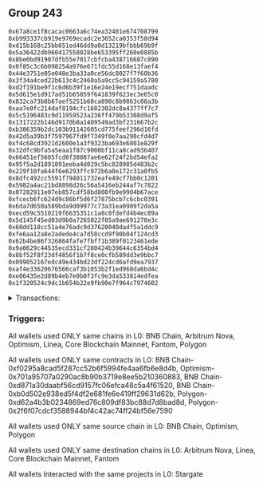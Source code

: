 ## Group 243

```0x4cefc0d35be2e570b2fbcca5ec98820c902494ae
0x67a8ce1f8cacac0663a6c74ea32401e674708799
0xb993337cb919e9769ecadc2e3652ca0353f58d94
0xd15b168c25bb651ed46dd9a0d13219bfbbb69b9f
0x5a36422db960417558028be653395ff260e0885b
0x8be0bd91907dfb55e7017cbfcba438716687c890
0x0f85c3c6b098254a976e671fdc55d168e13faef4
0x44e3751e05e048e3ba33a0ce56dc8027f7f60b36
0x3f34a4ced22b613c4c2460a5a9cc5c94159a5780
0xd2f191be9f1c6d6b39f1e16e24e19ecf751daadc
0x5d615e1d917ad51b65859f641839f623ec3e65c0
0x832ca73b8b67aef5251b60ca890c8b9863c08a3b
0xaa7e0fc214daf8194cfc1682302dc8a4377ff7c7
0x5c5196483c9d11959523a236ff479b53308d9af5
0x1317222b146d9170b8a1409549ad3bf231667b2c
0xb386359b2dc103b91142605cd775feef296d16fd
0x42d5a39b3f7597967fd9f7349f0e7aa290cfd4d7
0xf4c68cd3921d2600e1a3f9323ba693e6801e829f
0x32dfc9bfa5a5eaa1f87c9000bf11ca8cad936407
0x66451ef5605fcd8f38087ae6e62f24f2bd54efa2
0x95f5a2d1891891eeba4d029c5bc828985d483b2c
0x229f10fa644f6e6293ffc972b6a0e172c31a0fb5
0x8dfc492cc5591f794011732eafe49cf7bb0c1201
0x5982a4ac21bd8898d26c56a5416eb244af7c7822
0x07282911e07eb857cdf58bd808fb9e9904b67ace
0xfcecb6fc624d9c86bf5d6f27875bcb7c6cbc0391
0x6da7d650a589bda9d09977c73a31ea0909f2da5a
0xecd59c5510219f6635351c1a8c0fdefd4b4ec89a
0x5d145f45ed03d9b0a7265022f05a9ae691278e3c
0x60dd118cc51a4e76adc9d37620040dadf5a1ddc9
0xfe6aa12a8e2adede4ca7d58ccd9f90b04f124cd3
0x62b4be86f326864fafe7fbff1b389f0123461ede
0x9a0629c44535ecd331cf280424b39644c6354bd4
0x8bf52f8f23df4856f1b7f8ce0cfb589dd3e9bbc7
0x099052167edc49e434bd23df224cd6afd9ea7937
0xaf4e33620676566caf3b1053b2f1ed968da6bd4c
0xe06435e2d89b4eb7e0b0f3fc9e3da533814edfea
0x1f320524c9dc1b654b22e9fb90e7f964c7974602
```
<details>
<summary>Transactions:</summary>

Hashes: 

Wallet: 0x4cefc0d35be2e570b2fbcca5ec98820c902494ae

       Hash: 0x2960a09deb328868c92bc0748d1869b9b385a5c0559583e60b4d6d15a64d309c
         - source chain: BNB Chain
         - destination chain: Arbitrum Nova
         - contract: 0xf0295a8cad5f287cc52b6f5994fe4aa6fb6e8d4b
       Hash: 0xb6be9874982cb84c7cd004970893970d0c9744dd89fb3c55098b823b45185e29
         - source chain: Optimism
         - destination chain: Linea
         - project: Stargate
         - contract: 0x701a95707a0290ac8b90b3719e8ee5b210360883
         - value USD: 2.730113258
       Hash: 0xfa9c0c77dee4463a326b2f4a496d14648bed04c57e8d8367a85f50e79cfe6042
         - source chain: BNB Chain
         - destination chain: Core Blockchain Mainnet
         - contract: 0xd871a30daabf56cd9157fc06efca48c5a4f61520
       Hash: 0x811a048632ded79349cfe68bc988486795e7f119665d126b6be755dcb5cca84f
         - source chain: BNB Chain
         - destination chain: Fantom
         - project: Stargate
         - contract: 0xb0d502e938ed5f4df2e681fe6e419ff29631d62b
       Hash: 0x7bf3aede9653813027b20fc2d941a974c0b15aab35550e5e94409169f7f7745b
         - source chain: Polygon
         - destination chain: Core Blockchain Mainnet
         - contract: 0xd62a4b3b0234869ed76c809df83bc88d7d8bad8d
       Hash: 0x3bfe5936df2e2606e12b85b17ce392e3a12a8c1fb972478a7cf2b147eb803b8d
         - source chain: Polygon
         - destination chain: Fantom
         - project: Stargate
         - contract: 0x2f6f07cdcf3588944bf4c42ac74ff24bf56e7590
       Hash: 0x92c686fc9b82d88fa562d17ab10a8008d34941dfd99eb2c1d5a4a963bc0bc934
         - source chain: BNB Chain
         - destination chain: Linea
         - project: Stargate
         - contract: 0xb0d502e938ed5f4df2e681fe6e419ff29631d62b
Wallet: 0x67a8ce1f8cacac0663a6c74ea32401e674708799

       Hash:0x1c3849b4b5500ab440d0253900540a8a3bb643fc468bba6b15b574bc2e7db82a
         - source chain: BNB Chain
         - destination chain: Arbitrum Nova
         - contract: 0xf0295a8cad5f287cc52b6f5994fe4aa6fb6e8d4b
       Hash:0xc4916c8f4a66deb858dde928b721b25f245af38579f1c9089aa28555c5acae20
         - source chain: Optimism
         - destination chain: Linea
         - project: Stargate
         - contract: 0x701a95707a0290ac8b90b3719e8ee5b210360883
         - value USD: 2.728484312
       Hash:0x66f9326b327abeba13835c6b28f8457444bbc8f821983cc5cd854569c858d9f4
         - source chain: BNB Chain
         - destination chain: Core Blockchain Mainnet
         - contract: 0xd871a30daabf56cd9157fc06efca48c5a4f61520
       Hash:0xa02e5430950f462e54265603317c902bb92fc548f4076222525b463ef67c0781
         - source chain: BNB Chain
         - destination chain: Fantom
         - project: Stargate
         - contract: 0xb0d502e938ed5f4df2e681fe6e419ff29631d62b
       Hash:0x9e05d47d4d75d326badd0af1d7aa9d664c0e2a384799c3c81c6e29c73e80eeaf
         - source chain: Polygon
         - destination chain: Core Blockchain Mainnet
         - contract: 0xd62a4b3b0234869ed76c809df83bc88d7d8bad8d
       Hash:0x0094157e9c05c4a4fde00e17617822e0f69b64a9bfd461bc3ea6b5af9b6c7530
         - source chain: Polygon
         - destination chain: Fantom
         - project: Stargate
         - contract: 0x2f6f07cdcf3588944bf4c42ac74ff24bf56e7590
       Hash:0xfcd70f2790d8253d9239178b7ae060c8ca773018b59ace210a05e2a9065caa26
         - source chain: BNB Chain
         - destination chain: Linea
         - project: Stargate
         - contract: 0xb0d502e938ed5f4df2e681fe6e419ff29631d62b
Wallet: 0xb993337cb919e9769ecadc2e3652ca0353f58d94

       Hash:0x7bb80b31673c1cb98fcf01ce7a36f035589b4ad1df5cde16c5005dcb63f7bae1
         - source chain: BNB Chain
         - destination chain: Arbitrum Nova
         - contract: 0xf0295a8cad5f287cc52b6f5994fe4aa6fb6e8d4b
       Hash:0x911990859c82f5f283a01bc0a45279a0869ba1d50ba42a2575d50197c6342df5
         - source chain: Optimism
         - destination chain: Linea
         - project: Stargate
         - contract: 0x701a95707a0290ac8b90b3719e8ee5b210360883
         - value USD: 2.713823799
       Hash:0x8f62a3f934334dfbeb76fb7675add1057b1c091ef8f9a95830c892101ed5b164
         - source chain: BNB Chain
         - destination chain: Core Blockchain Mainnet
         - contract: 0xd871a30daabf56cd9157fc06efca48c5a4f61520
       Hash:0x1f10462de410423c4278520d03fdf68cff79846697f7b3d80c085191b3615704
         - source chain: BNB Chain
         - destination chain: Fantom
         - project: Stargate
         - contract: 0xb0d502e938ed5f4df2e681fe6e419ff29631d62b
       Hash:0x584f778e343f9836378aaff3dfe031dab2b80c6fb6355acf050a68d335472e46
         - source chain: Polygon
         - destination chain: Core Blockchain Mainnet
         - contract: 0xd62a4b3b0234869ed76c809df83bc88d7d8bad8d
       Hash:0xb53d7f9c11e87f7012c251134fa61263b91e36307823c712b96a56abdce45903
         - source chain: Polygon
         - destination chain: Fantom
         - project: Stargate
         - contract: 0x2f6f07cdcf3588944bf4c42ac74ff24bf56e7590
       Hash:0xc0671aec0a94f4abf347081976b837661b626dd82477bedd28a2f43f42a080b5
         - source chain: BNB Chain
         - destination chain: Linea
         - project: Stargate
         - contract: 0xb0d502e938ed5f4df2e681fe6e419ff29631d62b
Wallet: 0xd15b168c25bb651ed46dd9a0d13219bfbbb69b9f

       Hash:0xc001d0d40903390b5181a3f025c3ac9645885fb217597918a6358c83b07b69d6
         - source chain: BNB Chain
         - destination chain: Arbitrum Nova
         - contract: 0xf0295a8cad5f287cc52b6f5994fe4aa6fb6e8d4b
       Hash:0x44aa74fc69c3be96920f10c95c2af269bf089128278dea6871183fc5a2db94e9
         - source chain: Optimism
         - destination chain: Linea
         - project: Stargate
         - contract: 0x701a95707a0290ac8b90b3719e8ee5b210360883
         - value USD: 2.74477377
       Hash:0xbe7b6719020c14ee6dd652664c1eba41408cb653b8eb1844ee4e1b6b5a9d67c6
         - source chain: BNB Chain
         - destination chain: Core Blockchain Mainnet
         - contract: 0xd871a30daabf56cd9157fc06efca48c5a4f61520
       Hash:0xd71d268c4c6cf195e4ec6964f0ed17b05ffc633732a60bc01fdfe967f57c6876
         - source chain: BNB Chain
         - destination chain: Fantom
         - project: Stargate
         - contract: 0xb0d502e938ed5f4df2e681fe6e419ff29631d62b
       Hash:0xc891a06f481374b8c3a0aa91f068b3988e11feba449cd49386e2b9ab77309b95
         - source chain: Polygon
         - destination chain: Core Blockchain Mainnet
         - contract: 0xd62a4b3b0234869ed76c809df83bc88d7d8bad8d
       Hash:0xcb235551fa197f1f29c5720901bea604d1ad69749fb5e5e5f7f690e53c7a35f3
         - source chain: Polygon
         - destination chain: Fantom
         - project: Stargate
         - contract: 0x2f6f07cdcf3588944bf4c42ac74ff24bf56e7590
       Hash:0x342c63219a1c906219ea956dab4d6d914699752498ba9328ebf5a3b8da554e25
         - source chain: BNB Chain
         - destination chain: Linea
         - project: Stargate
         - contract: 0xb0d502e938ed5f4df2e681fe6e419ff29631d62b
Wallet: 0x5a36422db960417558028be653395ff260e0885b

       Hash:0x9bbc76a2b4104e3fcc799ad8099fc7e3f0362e89088200012d79117f5ba1dc85
         - source chain: BNB Chain
         - destination chain: Arbitrum Nova
         - contract: 0xf0295a8cad5f287cc52b6f5994fe4aa6fb6e8d4b
       Hash:0x26d652a1aa0c92e4a465f4762ffd2bddecb74055b9f83fdd0e36df53b66929d8
         - source chain: Optimism
         - destination chain: Linea
         - project: Stargate
         - contract: 0x701a95707a0290ac8b90b3719e8ee5b210360883
         - value USD: 2.738257987
       Hash:0x0e5b0f69c158ef9b433568589f7669f4b9b8fdb2e86f063a21438ef0887bc1c7
         - source chain: BNB Chain
         - destination chain: Core Blockchain Mainnet
         - contract: 0xd871a30daabf56cd9157fc06efca48c5a4f61520
       Hash:0x6952d056628424d212501bf6aa945ef13501f95dcf936bc0e766841de8b12f9b
         - source chain: BNB Chain
         - destination chain: Fantom
         - project: Stargate
         - contract: 0xb0d502e938ed5f4df2e681fe6e419ff29631d62b
       Hash:0xf6af07c98319e1531ad6619146d38f06ca943be0217cb393adec9d6cc61ffcb1
         - source chain: Polygon
         - destination chain: Core Blockchain Mainnet
         - contract: 0xd62a4b3b0234869ed76c809df83bc88d7d8bad8d
       Hash:0x39f84117d4058c3fcbb49516997742419d8fedbf7da4ff977a436d1db7c04e3f
         - source chain: Polygon
         - destination chain: Fantom
         - project: Stargate
         - contract: 0x2f6f07cdcf3588944bf4c42ac74ff24bf56e7590
       Hash:0x80a370b1c9ef976dbbc5639a589215119afd8d22125f4fe982938150402ebcbd
         - source chain: BNB Chain
         - destination chain: Linea
         - project: Stargate
         - contract: 0xb0d502e938ed5f4df2e681fe6e419ff29631d62b
Wallet: 0x8be0bd91907dfb55e7017cbfcba438716687c890

       Hash:0xbb1c27335f1ba4272592c5a59ce40097925c4b24c3770d126c9ebf976b2a3f01
         - source chain: BNB Chain
         - destination chain: Arbitrum Nova
         - contract: 0xf0295a8cad5f287cc52b6f5994fe4aa6fb6e8d4b
       Hash:0xd56c1c8ed7110b6bb6e41716361710d5c5c201f06a047adbfbc29db77f4786cd
         - source chain: Optimism
         - destination chain: Linea
         - project: Stargate
         - contract: 0x701a95707a0290ac8b90b3719e8ee5b210360883
         - value USD: 2.674729099
       Hash:0x2015a784acdae7ae4249b664262f30b6758418b27af99181a2583643fbba2f8e
         - source chain: BNB Chain
         - destination chain: Core Blockchain Mainnet
         - contract: 0xd871a30daabf56cd9157fc06efca48c5a4f61520
       Hash:0x77e741e55a6e2b6870e8d5f2c844e7e7c2a9b975652c1ce1a53c7d557ee34639
         - source chain: BNB Chain
         - destination chain: Fantom
         - project: Stargate
         - contract: 0xb0d502e938ed5f4df2e681fe6e419ff29631d62b
       Hash:0x74b1d3f4f2836292cfb8ba98e1c6dc6f5139c2cd66a743e610eb7534d2f4883b
         - source chain: Polygon
         - destination chain: Core Blockchain Mainnet
         - contract: 0xd62a4b3b0234869ed76c809df83bc88d7d8bad8d
       Hash:0xb24b12e50b11a46f6fa4fd679766e3c6ac1e7560e11b3a2e685efd20b6f3f389
         - source chain: Polygon
         - destination chain: Fantom
         - project: Stargate
         - contract: 0x2f6f07cdcf3588944bf4c42ac74ff24bf56e7590
       Hash:0xf1fcb205620a2525c5dfd752f47f717d72b1edafc9034731937e84f09cebc9c8
         - source chain: BNB Chain
         - destination chain: Linea
         - project: Stargate
         - contract: 0xb0d502e938ed5f4df2e681fe6e419ff29631d62b
Wallet: 0x0f85c3c6b098254a976e671fdc55d168e13faef4

       Hash:0x9cc46dc7ebc7c054ffc6d6b4b5703e72717a2723fd105872dd493ca59e4822bf
         - source chain: BNB Chain
         - destination chain: Arbitrum Nova
         - contract: 0xf0295a8cad5f287cc52b6f5994fe4aa6fb6e8d4b
       Hash:0x0357546f05f9d6612563e1e8e8da503711788398e2cdd4279058b174daf59ff6
         - source chain: Optimism
         - destination chain: Linea
         - project: Stargate
         - contract: 0x701a95707a0290ac8b90b3719e8ee5b210360883
         - value USD: 2.655181748
       Hash:0x44f660d0c91946706717235f72905e490ca709b10de7bb8a3ab35cff2662b33e
         - source chain: BNB Chain
         - destination chain: Core Blockchain Mainnet
         - contract: 0xd871a30daabf56cd9157fc06efca48c5a4f61520
       Hash:0x3869538ec25fc24900c74d5a80995cca6601edffe31e1f4c41f4205467c8426a
         - source chain: BNB Chain
         - destination chain: Fantom
         - project: Stargate
         - contract: 0xb0d502e938ed5f4df2e681fe6e419ff29631d62b
       Hash:0x8c74b65e2a226c988abbefa8c9a582eafdfcd53754de14d92d3982be75a65b97
         - source chain: Polygon
         - destination chain: Core Blockchain Mainnet
         - contract: 0xd62a4b3b0234869ed76c809df83bc88d7d8bad8d
       Hash:0xc40dfc7b7d9ddd8654ae4d806c798691028b65f573fecfde585dc2ce9d853e66
         - source chain: Polygon
         - destination chain: Fantom
         - project: Stargate
         - contract: 0x2f6f07cdcf3588944bf4c42ac74ff24bf56e7590
       Hash:0x8c5de63cd9527d9cad725bf2635ffb1187bbdb25e1de95f0fb67ade1b7962243
         - source chain: BNB Chain
         - destination chain: Linea
         - project: Stargate
         - contract: 0xb0d502e938ed5f4df2e681fe6e419ff29631d62b
Wallet: 0x44e3751e05e048e3ba33a0ce56dc8027f7f60b36

       Hash:0xf66ab3c592acb3223a85ac53ea6f5e46c1268f31c0f293918ed9640cdfe6dd89
         - source chain: BNB Chain
         - destination chain: Arbitrum Nova
         - contract: 0xf0295a8cad5f287cc52b6f5994fe4aa6fb6e8d4b
       Hash:0x04e2104f1978b3827089e8b559657282296cc71fd61239ea270494a7e6e98430
         - source chain: Optimism
         - destination chain: Linea
         - project: Stargate
         - contract: 0x701a95707a0290ac8b90b3719e8ee5b210360883
         - value USD: 2.713823799
       Hash:0x114c78d16eb6367e6597e5d376fb933f167f8d23e4103a5660ff3fc06181c180
         - source chain: BNB Chain
         - destination chain: Core Blockchain Mainnet
         - contract: 0xd871a30daabf56cd9157fc06efca48c5a4f61520
       Hash:0xd433ecdc94f8728253bce0266bb54c940b24821b38f05ab194aad3c4dd229123
         - source chain: BNB Chain
         - destination chain: Fantom
         - project: Stargate
         - contract: 0xb0d502e938ed5f4df2e681fe6e419ff29631d62b
       Hash:0xed5aadda9d755897f4cf5becc54ec1480454c46fcf3d9045fa41cdf71378b488
         - source chain: Polygon
         - destination chain: Core Blockchain Mainnet
         - contract: 0xd62a4b3b0234869ed76c809df83bc88d7d8bad8d
       Hash:0xbc3ecf68f8ab927cb155701a1c5f1ec57b6f62d22928f849fb738940f59f51d0
         - source chain: Polygon
         - destination chain: Fantom
         - project: Stargate
         - contract: 0x2f6f07cdcf3588944bf4c42ac74ff24bf56e7590
       Hash:0x2d7e88c7993cd523fdd6eda5375d2b6ca1b21ff573b52ffb47bf6688ea4b0560
         - source chain: BNB Chain
         - destination chain: Linea
         - project: Stargate
         - contract: 0xb0d502e938ed5f4df2e681fe6e419ff29631d62b
Wallet: 0x3f34a4ced22b613c4c2460a5a9cc5c94159a5780

       Hash:0x793ac400f27463805add4dc30c2e8dc4d960c373f4213aad082776ba0147bad8
         - source chain: BNB Chain
         - destination chain: Arbitrum Nova
         - contract: 0xf0295a8cad5f287cc52b6f5994fe4aa6fb6e8d4b
       Hash:0x404a0e83e9d93a951442c70d68f5fd00f692c8b3388fff1a4cb89f235156d7a1
         - source chain: Optimism
         - destination chain: Linea
         - project: Stargate
         - contract: 0x701a95707a0290ac8b90b3719e8ee5b210360883
         - value USD: 2.715452745
       Hash:0x8be41dab8d6266730ad5a8eadcefa8c284000b4e40d1e34d56a52190cdb4e464
         - source chain: BNB Chain
         - destination chain: Core Blockchain Mainnet
         - contract: 0xd871a30daabf56cd9157fc06efca48c5a4f61520
       Hash:0x160297959ba8b115b93fb84d68f5dfedaebf5a3f4d26318c6cb075551041fb99
         - source chain: BNB Chain
         - destination chain: Fantom
         - project: Stargate
         - contract: 0xb0d502e938ed5f4df2e681fe6e419ff29631d62b
       Hash:0xf53783362b6b9e5e1417d69e064ebc4234d3dc34851af618a1e2381dea316119
         - source chain: Polygon
         - destination chain: Core Blockchain Mainnet
         - contract: 0xd62a4b3b0234869ed76c809df83bc88d7d8bad8d
       Hash:0xb274b1ec925f2c5b90aa7499b8eb5b78e4c19faa696a8454bf1af5be57aa1d99
         - source chain: Polygon
         - destination chain: Fantom
         - project: Stargate
         - contract: 0x2f6f07cdcf3588944bf4c42ac74ff24bf56e7590
       Hash:0xe8497f1c2344cc4523f515d097c50206dec648b65bf9a4ab82119aba5436c836
         - source chain: BNB Chain
         - destination chain: Linea
         - project: Stargate
         - contract: 0xb0d502e938ed5f4df2e681fe6e419ff29631d62b
Wallet: 0xd2f191be9f1c6d6b39f1e16e24e19ecf751daadc

       Hash:0xb91948e4692e253c5aadceb824c2487600504d894a1115deff129c075039e50e
         - source chain: BNB Chain
         - destination chain: Arbitrum Nova
         - contract: 0xf0295a8cad5f287cc52b6f5994fe4aa6fb6e8d4b
       Hash:0x2917452287ca123c50820fa7646c26eaadd1e0bca1f68d436765d8d099b74fff
         - source chain: Optimism
         - destination chain: Linea
         - project: Stargate
         - contract: 0x701a95707a0290ac8b90b3719e8ee5b210360883
         - value USD: 2.735000095
       Hash:0xeb09511b915d175bd3549cc24ec2da792e925cbf1aca6852be96b790d1d2b94d
         - source chain: BNB Chain
         - destination chain: Core Blockchain Mainnet
         - contract: 0xd871a30daabf56cd9157fc06efca48c5a4f61520
       Hash:0x91995974682bedfc0e8e451b1b44fe901f9039f80c91612c93dab0cdc7e46a00
         - source chain: BNB Chain
         - destination chain: Fantom
         - project: Stargate
         - contract: 0xb0d502e938ed5f4df2e681fe6e419ff29631d62b
       Hash:0xc5ea73d7cdb5030c6d03897e0f20d5e24f819db36d5927c948f1e1c5b3915824
         - source chain: Polygon
         - destination chain: Core Blockchain Mainnet
         - contract: 0xd62a4b3b0234869ed76c809df83bc88d7d8bad8d
       Hash:0x8bbbe9f12fe8b843cb4d5ec8ca37fcaa2c19e184cec32d6551b58daea9925451
         - source chain: Polygon
         - destination chain: Fantom
         - project: Stargate
         - contract: 0x2f6f07cdcf3588944bf4c42ac74ff24bf56e7590
       Hash:0x81045e0f74af3c3974d808b0a5c33859156d9bb474a605c1271ebb0d6bc98a63
         - source chain: BNB Chain
         - destination chain: Linea
         - project: Stargate
         - contract: 0xb0d502e938ed5f4df2e681fe6e419ff29631d62b
Wallet: 0x5d615e1d917ad51b65859f641839f623ec3e65c0

       Hash:0x7a6bfa3b78c8a8c5aa9e958e835779176021b057132085bfcf08309d17901cb3
         - source chain: BNB Chain
         - destination chain: Arbitrum Nova
         - contract: 0xf0295a8cad5f287cc52b6f5994fe4aa6fb6e8d4b
       Hash:0x8a686995f213346786a89a54b9acd4d0da64b0a23422a02f49a672d4af63bb93
         - source chain: Optimism
         - destination chain: Linea
         - project: Stargate
         - contract: 0x701a95707a0290ac8b90b3719e8ee5b210360883
         - value USD: 2.687760665
       Hash:0xc1ded99d97182f3844391a4ace260baddb97b67d91e671157ff2ce96efd30bbf
         - source chain: BNB Chain
         - destination chain: Core Blockchain Mainnet
         - contract: 0xd871a30daabf56cd9157fc06efca48c5a4f61520
       Hash:0x124f2a81894c2a5e31402a6ae9ff7af80e2b3b116e4a87275909e97ce6a4c90b
         - source chain: BNB Chain
         - destination chain: Fantom
         - project: Stargate
         - contract: 0xb0d502e938ed5f4df2e681fe6e419ff29631d62b
       Hash:0x1f0539bb0a2e67176a1e27bff1472f51084de874b4dc58787f2d8f58f9a8b8c2
         - source chain: Polygon
         - destination chain: Core Blockchain Mainnet
         - contract: 0xd62a4b3b0234869ed76c809df83bc88d7d8bad8d
       Hash:0xf2e9c2c91b527a0f0cdc5e38a4f445048bd19193572c065544eefdd7f07c75f4
         - source chain: Polygon
         - destination chain: Fantom
         - project: Stargate
         - contract: 0x2f6f07cdcf3588944bf4c42ac74ff24bf56e7590
       Hash:0x9628feef6979f266eaf324d437e766a8194094ca9e979eb21cd80f0586206f08
         - source chain: BNB Chain
         - destination chain: Linea
         - project: Stargate
         - contract: 0xb0d502e938ed5f4df2e681fe6e419ff29631d62b
Wallet: 0x832ca73b8b67aef5251b60ca890c8b9863c08a3b

       Hash:0x3500d1d36b7484ad4d06a66dfcfaabe1c2a4325defebecbd32a3423a1376c89a
         - source chain: BNB Chain
         - destination chain: Arbitrum Nova
         - contract: 0xf0295a8cad5f287cc52b6f5994fe4aa6fb6e8d4b
       Hash:0x84d63caff367ed2f9db4a859d83ebf941d6511820159ef1080d8fd6384df8531
         - source chain: Optimism
         - destination chain: Linea
         - project: Stargate
         - contract: 0x701a95707a0290ac8b90b3719e8ee5b210360883
         - value USD: 2.691018557
       Hash:0x31c0024751441d60fa6416144bb9d2eb5159b6c9ac9efe6eeb25cdf907a0c10c
         - source chain: BNB Chain
         - destination chain: Core Blockchain Mainnet
         - contract: 0xd871a30daabf56cd9157fc06efca48c5a4f61520
       Hash:0x41aabe6fe248bff04987582ebe0fcdd2fa6f455253d6ab86cd5e276338d81324
         - source chain: BNB Chain
         - destination chain: Fantom
         - project: Stargate
         - contract: 0xb0d502e938ed5f4df2e681fe6e419ff29631d62b
       Hash:0x8e3e1fcd33479eb3ead0eec7ca7230a401cd9e6c233ba86e1ed2112f3e4ffb5b
         - source chain: Polygon
         - destination chain: Core Blockchain Mainnet
         - contract: 0xd62a4b3b0234869ed76c809df83bc88d7d8bad8d
       Hash:0x2d9892e42d920b5079453c11e7a9772b743634584d4b1fe10cb123a50ba656be
         - source chain: Polygon
         - destination chain: Fantom
         - project: Stargate
         - contract: 0x2f6f07cdcf3588944bf4c42ac74ff24bf56e7590
       Hash:0x8f3fb391aa8ea1b258cd16e3d71fc10a83b12eb10ce4f2fd77b9543f9d2e27d5
         - source chain: BNB Chain
         - destination chain: Linea
         - project: Stargate
         - contract: 0xb0d502e938ed5f4df2e681fe6e419ff29631d62b
Wallet: 0xaa7e0fc214daf8194cfc1682302dc8a4377ff7c7

       Hash:0x6fb297bc0eee1d20fc95ca2e682d4db2175a45fbbe6279959f940ec3ca78995a
         - source chain: BNB Chain
         - destination chain: Arbitrum Nova
         - contract: 0xf0295a8cad5f287cc52b6f5994fe4aa6fb6e8d4b
       Hash:0x2dde656883c123e9cdac59dc6a02ab2662491f187357c9698969e38ddc1ea288
         - source chain: Optimism
         - destination chain: Linea
         - project: Stargate
         - contract: 0x701a95707a0290ac8b90b3719e8ee5b210360883
         - value USD: 2.642150181
       Hash:0xc2fab242d9135fe47d68bb693ee261d735d2a241081775cfcddb69a8d0b1a4be
         - source chain: BNB Chain
         - destination chain: Core Blockchain Mainnet
         - contract: 0xd871a30daabf56cd9157fc06efca48c5a4f61520
       Hash:0xa287c0ccfb3ab4ece0a86812f1a93fab57950c210106e4263d4fa085c6529ec5
         - source chain: BNB Chain
         - destination chain: Fantom
         - project: Stargate
         - contract: 0xb0d502e938ed5f4df2e681fe6e419ff29631d62b
       Hash:0xdd1ad14f230977620b6b937fd72b534c9c0ce343c2b5854d0e938369ddad3647
         - source chain: Polygon
         - destination chain: Core Blockchain Mainnet
         - contract: 0xd62a4b3b0234869ed76c809df83bc88d7d8bad8d
       Hash:0x7cea388513ea9734debf6f2656e46b68b5193f7951ca195efb994b9dc58e6d72
         - source chain: Polygon
         - destination chain: Fantom
         - project: Stargate
         - contract: 0x2f6f07cdcf3588944bf4c42ac74ff24bf56e7590
       Hash:0x03710de7b0fbddb95f511e9001c4ac7f7032e62e0a3f2b818fb40238cc5cf624
         - source chain: BNB Chain
         - destination chain: Linea
         - project: Stargate
         - contract: 0xb0d502e938ed5f4df2e681fe6e419ff29631d62b
Wallet: 0x5c5196483c9d11959523a236ff479b53308d9af5

       Hash:0x608a8baf36627c148ba560b576170d4e106d5fdf4c85f97e147807f36d82291f
         - source chain: BNB Chain
         - destination chain: Arbitrum Nova
         - contract: 0xf0295a8cad5f287cc52b6f5994fe4aa6fb6e8d4b
       Hash:0xcf6bce1f002ad90d0dd85badb4869b8b3398d5b3ffc58f963ee63b565235091d
         - source chain: Optimism
         - destination chain: Linea
         - project: Stargate
         - contract: 0x701a95707a0290ac8b90b3719e8ee5b210360883
         - value USD: 2.681244882
       Hash:0x8943be7015821e482a713cd61a48bd75fe26b767a104118e9ad47b82bc977d33
         - source chain: BNB Chain
         - destination chain: Core Blockchain Mainnet
         - contract: 0xd871a30daabf56cd9157fc06efca48c5a4f61520
       Hash:0x65487b84c6fa9090e33512a04e27bab33a7d465856478e687680c8100fcf4ff0
         - source chain: BNB Chain
         - destination chain: Fantom
         - project: Stargate
         - contract: 0xb0d502e938ed5f4df2e681fe6e419ff29631d62b
       Hash:0xb53008b58b841dd8523af8e4238e702f8c84b7560878b36d5f51fb2f6c32c63e
         - source chain: Polygon
         - destination chain: Core Blockchain Mainnet
         - contract: 0xd62a4b3b0234869ed76c809df83bc88d7d8bad8d
       Hash:0x05097c249a3917fdc4cdbb900479fe26d18c683df3dc49711c79050cfc5f1fc3
         - source chain: Polygon
         - destination chain: Fantom
         - project: Stargate
         - contract: 0x2f6f07cdcf3588944bf4c42ac74ff24bf56e7590
       Hash:0x77e87f8bfadf4a393daf0742b31a3fb01ae74a4de0d9c2b77c92c6a1812591d4
         - source chain: BNB Chain
         - destination chain: Linea
         - project: Stargate
         - contract: 0xb0d502e938ed5f4df2e681fe6e419ff29631d62b
Wallet: 0x1317222b146d9170b8a1409549ad3bf231667b2c

       Hash:0x8da87557b250c250e78996f839229929cef0712d81c39bb7a3935fcac419e2f2
         - source chain: BNB Chain
         - destination chain: Arbitrum Nova
         - contract: 0xf0295a8cad5f287cc52b6f5994fe4aa6fb6e8d4b
       Hash:0x23e2d1f2d82ba2232fb0406bda06d78f8ce2dc11cca289e2246311ea0bbad336
         - source chain: Optimism
         - destination chain: Linea
         - project: Stargate
         - contract: 0x701a95707a0290ac8b90b3719e8ee5b210360883
         - value USD: 2.67798699
       Hash:0x6bf514393ea4bc29b424133c0f024b1127c9bd587f6c8e07fd3ce0304f84ca7d
         - source chain: BNB Chain
         - destination chain: Core Blockchain Mainnet
         - contract: 0xd871a30daabf56cd9157fc06efca48c5a4f61520
       Hash:0x30c8a81be9913659d54a9a01de46d839813b3da085873b2d7819a7f885917e9d
         - source chain: BNB Chain
         - destination chain: Fantom
         - project: Stargate
         - contract: 0xb0d502e938ed5f4df2e681fe6e419ff29631d62b
       Hash:0xdb556ddee5a31a00334b1cfa4b6ee972104d1f116047b9e53aadaadb19516ffb
         - source chain: Polygon
         - destination chain: Core Blockchain Mainnet
         - contract: 0xd62a4b3b0234869ed76c809df83bc88d7d8bad8d
       Hash:0x393d8a9947f49ca7f02849503794ba5331a27473e8c2a0f605a24fb6be3585af
         - source chain: Polygon
         - destination chain: Fantom
         - project: Stargate
         - contract: 0x2f6f07cdcf3588944bf4c42ac74ff24bf56e7590
       Hash:0x97fdf7aa17014c5b98ca843fa8741051c93411c9fbcb0d8ab16469c2b4bf1c39
         - source chain: BNB Chain
         - destination chain: Linea
         - project: Stargate
         - contract: 0xb0d502e938ed5f4df2e681fe6e419ff29631d62b
Wallet: 0xb386359b2dc103b91142605cd775feef296d16fd

       Hash:0x9fa281a3ae20ea784d4849a90909d0021466f586e8543ec46f86f51f715256e0
         - source chain: BNB Chain
         - destination chain: Arbitrum Nova
         - contract: 0xf0295a8cad5f287cc52b6f5994fe4aa6fb6e8d4b
       Hash:0x7958a879753c950167c658e36fa831f85e31261ae096dbf2a670d7ae798a0992
         - source chain: Optimism
         - destination chain: Linea
         - project: Stargate
         - contract: 0x701a95707a0290ac8b90b3719e8ee5b210360883
         - value USD: 2.664955423
       Hash:0x9001217fb5f15b14a988470501299bae8bfcef6f0236c35910557d9606f75368
         - source chain: BNB Chain
         - destination chain: Core Blockchain Mainnet
         - contract: 0xd871a30daabf56cd9157fc06efca48c5a4f61520
       Hash:0x5f36cfab0cec3bd0df6f078d713e7c02cf41871110253d26387d4787005d0833
         - source chain: BNB Chain
         - destination chain: Fantom
         - project: Stargate
         - contract: 0xb0d502e938ed5f4df2e681fe6e419ff29631d62b
       Hash:0x33dee944af77bb02e85a25921a726ddb00cd88f8db637df1ef38e585a4f49ba7
         - source chain: Polygon
         - destination chain: Core Blockchain Mainnet
         - contract: 0xd62a4b3b0234869ed76c809df83bc88d7d8bad8d
       Hash:0x5510115b493a68bf84bf8787cb12ee9a569f5b83058477f5ea1456ce7de72b08
         - source chain: Polygon
         - destination chain: Fantom
         - project: Stargate
         - contract: 0x2f6f07cdcf3588944bf4c42ac74ff24bf56e7590
       Hash:0x692bf68ddb48bfdd80c123003160defd051954f71342a61ed45cd7cc42611d8e
         - source chain: BNB Chain
         - destination chain: Linea
         - project: Stargate
         - contract: 0xb0d502e938ed5f4df2e681fe6e419ff29631d62b
Wallet: 0x42d5a39b3f7597967fd9f7349f0e7aa290cfd4d7

       Hash:0x69eca007f4456a4ce3016b68ca7d53027a206ea0e2e7193a8a75b57493e456ac
         - source chain: BNB Chain
         - destination chain: Arbitrum Nova
         - contract: 0xf0295a8cad5f287cc52b6f5994fe4aa6fb6e8d4b
       Hash:0xfea6a3a6c17470b2d34f2e76b33f6437c66dac842e003fedefd2e4cde4b2c4f3
         - source chain: Optimism
         - destination chain: Linea
         - project: Stargate
         - contract: 0x701a95707a0290ac8b90b3719e8ee5b210360883
         - value USD: 2.756176391
       Hash:0xa87f7e17c28b6330071145bbcd184c06c2934f3d7cfe790b5ab03d76e7f39b5c
         - source chain: BNB Chain
         - destination chain: Core Blockchain Mainnet
         - contract: 0xd871a30daabf56cd9157fc06efca48c5a4f61520
       Hash:0xb10f003afb9976bd2950436e0192427a61dc89ceb4c36731a20d9d7403c38af2
         - source chain: BNB Chain
         - destination chain: Fantom
         - project: Stargate
         - contract: 0xb0d502e938ed5f4df2e681fe6e419ff29631d62b
       Hash:0x083caa723165084f6d4f88f9abb067629c1dded18dedd0cafec234e922ca3ec0
         - source chain: Polygon
         - destination chain: Core Blockchain Mainnet
         - contract: 0xd62a4b3b0234869ed76c809df83bc88d7d8bad8d
       Hash:0x52bdf4240c66851a6ae2e410dc559fe6b694ac2ab28bd7d32838fd07eaf86e8f
         - source chain: Polygon
         - destination chain: Fantom
         - project: Stargate
         - contract: 0x2f6f07cdcf3588944bf4c42ac74ff24bf56e7590
       Hash:0xb7dc613c3672081bf0b4ec08990267414fa57dde81d32aba37bfb280fb4281b4
         - source chain: BNB Chain
         - destination chain: Linea
         - project: Stargate
         - contract: 0xb0d502e938ed5f4df2e681fe6e419ff29631d62b
Wallet: 0xf4c68cd3921d2600e1a3f9323ba693e6801e829f

       Hash:0xaafae1c0182714fdc0939d04ffb182f0cb59a791aca570fa23b27cdd866b39cc
         - source chain: BNB Chain
         - destination chain: Arbitrum Nova
         - contract: 0xf0295a8cad5f287cc52b6f5994fe4aa6fb6e8d4b
       Hash:0x5a84ec283abf12fb41714dc9aa5f6eb3c10a6d6465d1597edade8bf3548f5bf3
         - source chain: Optimism
         - destination chain: Linea
         - project: Stargate
         - contract: 0x701a95707a0290ac8b90b3719e8ee5b210360883
         - value USD: 2.61120021
       Hash:0x113f17767164402d787dfa2b9316b52307f9ad7cb85d064339fe623b2fb54b55
         - source chain: BNB Chain
         - destination chain: Core Blockchain Mainnet
         - contract: 0xd871a30daabf56cd9157fc06efca48c5a4f61520
       Hash:0x256ad2a03eba2b3c91badcd3ec75b09225fd0ed0688958d2b0dbdfaa38d09598
         - source chain: BNB Chain
         - destination chain: Fantom
         - project: Stargate
         - contract: 0xb0d502e938ed5f4df2e681fe6e419ff29631d62b
       Hash:0xb2cfa721e419ac064587a41b87cc28fed1ede7a2125de2c2056e58e88dc4962a
         - source chain: Polygon
         - destination chain: Core Blockchain Mainnet
         - contract: 0xd62a4b3b0234869ed76c809df83bc88d7d8bad8d
       Hash:0x1013112ef18b2de54f19c30e15436b339d1b63a689697a24dcf31f80cbe5131f
         - source chain: Polygon
         - destination chain: Fantom
         - project: Stargate
         - contract: 0x2f6f07cdcf3588944bf4c42ac74ff24bf56e7590
       Hash:0x0463b76ac5496fa2aed3127d88be6411727ccf4fce814abffdf00552fa22ebfc
         - source chain: BNB Chain
         - destination chain: Linea
         - project: Stargate
         - contract: 0xb0d502e938ed5f4df2e681fe6e419ff29631d62b
Wallet: 0x32dfc9bfa5a5eaa1f87c9000bf11ca8cad936407

       Hash:0x6bb925fc1241dfe3e10a5a59c56446d30a44a8dc63769fec3290d9084c3043f7
         - source chain: BNB Chain
         - destination chain: Arbitrum Nova
         - contract: 0xf0295a8cad5f287cc52b6f5994fe4aa6fb6e8d4b
       Hash:0xda61738d226acfe8d8bc64c9fb18e8c1ec91881631d73c18254bf8567fded1b9
         - source chain: Optimism
         - destination chain: Linea
         - project: Stargate
         - contract: 0x701a95707a0290ac8b90b3719e8ee5b210360883
         - value USD: 2.728484312
       Hash:0xa6e4b01262372840943f4871e902ba6e7b0d08b91073432cb746d19f2a10dde2
         - source chain: BNB Chain
         - destination chain: Core Blockchain Mainnet
         - contract: 0xd871a30daabf56cd9157fc06efca48c5a4f61520
       Hash:0xacef0f6b9502229eef8aac145458da9c900776817b4685c67d2ab5259b1f20a7
         - source chain: BNB Chain
         - destination chain: Fantom
         - project: Stargate
         - contract: 0xb0d502e938ed5f4df2e681fe6e419ff29631d62b
       Hash:0x6b6b91c5c7e38da01ea39835a03139806dbfb95e125e09ff9b52e857f1b832d2
         - source chain: Polygon
         - destination chain: Core Blockchain Mainnet
         - contract: 0xd62a4b3b0234869ed76c809df83bc88d7d8bad8d
       Hash:0xb1abce88c0a76af73b564e7289e1d85d85cb8d37e5a6ba1304f2b58923c879c1
         - source chain: Polygon
         - destination chain: Fantom
         - project: Stargate
         - contract: 0x2f6f07cdcf3588944bf4c42ac74ff24bf56e7590
       Hash:0x38c99705a9c2f225a26742d3c440b7891ed648d2709e1afe7650131fc58c1a2e
         - source chain: BNB Chain
         - destination chain: Linea
         - project: Stargate
         - contract: 0xb0d502e938ed5f4df2e681fe6e419ff29631d62b
Wallet: 0x66451ef5605fcd8f38087ae6e62f24f2bd54efa2

       Hash:0x73cb9b373cdfb5f694e8391088c3da89a9615a38a2feb5519917667e1900f618
         - source chain: BNB Chain
         - destination chain: Arbitrum Nova
         - contract: 0xf0295a8cad5f287cc52b6f5994fe4aa6fb6e8d4b
       Hash:0xf107d06fd6a55e98c8b212564e0ba1159117350282aafd4594e04849222b55a0
         - source chain: Optimism
         - destination chain: Linea
         - project: Stargate
         - contract: 0x701a95707a0290ac8b90b3719e8ee5b210360883
         - value USD: 2.647037019
       Hash:0xa26787cc4bafa05019d3c53c25f4ca898924375d572295611754ae55dbcb87d7
         - source chain: Optimism
         - destination chain: Linea
         - project: Stargate
         - contract: 0x701a95707a0290ac8b90b3719e8ee5b210360883
         - value USD: 23.372275245
       Hash:0xb13689fe9c144f66d2bf4592a3adec42b4d65b0ba54face67b32a1c62cf74ede
         - source chain: BNB Chain
         - destination chain: Core Blockchain Mainnet
         - contract: 0xd871a30daabf56cd9157fc06efca48c5a4f61520
       Hash:0xb2a80d5839449c3a473f48ba56994ea212270892194b8922cd1e5e06f921dbcb
         - source chain: BNB Chain
         - destination chain: Fantom
         - project: Stargate
         - contract: 0xb0d502e938ed5f4df2e681fe6e419ff29631d62b
       Hash:0x19e0bc45f6baf68ba4b85f8ddcd173cb2a9cfde907ebc87f504d783be08a5809
         - source chain: Polygon
         - destination chain: Core Blockchain Mainnet
         - contract: 0xd62a4b3b0234869ed76c809df83bc88d7d8bad8d
       Hash:0x99b6772d370fea1e73da1f14cc0173b16ae1f29eaa028e2d4e3fb4fefe325e9a
         - source chain: Polygon
         - destination chain: Fantom
         - project: Stargate
         - contract: 0x2f6f07cdcf3588944bf4c42ac74ff24bf56e7590
       Hash:0x288e144b86e65dbab12f158f5fc44f880a3716bae13cf063b38d2de963bd9032
         - source chain: BNB Chain
         - destination chain: Linea
         - project: Stargate
         - contract: 0xb0d502e938ed5f4df2e681fe6e419ff29631d62b
Wallet: 0x95f5a2d1891891eeba4d029c5bc828985d483b2c

       Hash:0x38a901691a1019234b3e9315d11164b1fcbd78d8ab8fe93c584ff472410466ba
         - source chain: BNB Chain
         - destination chain: Arbitrum Nova
         - contract: 0xf0295a8cad5f287cc52b6f5994fe4aa6fb6e8d4b
       Hash:0x83f3afb07d828644111952b4f1a811bd6b55b5ce0e6151f856950d99ea9c8516
         - source chain: Optimism
         - destination chain: Linea
         - project: Stargate
         - contract: 0x701a95707a0290ac8b90b3719e8ee5b210360883
         - value USD: 2.72522642
       Hash:0x41465a6b1adf14ed938fb18359b2e52cf2398a7d12a6cf2efa873fa64a9fd39b
         - source chain: Optimism
         - destination chain: Linea
         - project: Stargate
         - contract: 0x701a95707a0290ac8b90b3719e8ee5b210360883
         - value USD: 22.630047585
       Hash:0xea615144b9b53161e7be7b322d9f3c5a5f42af7417367d9729fda6d30a28b69e
         - source chain: BNB Chain
         - destination chain: Core Blockchain Mainnet
         - contract: 0xd871a30daabf56cd9157fc06efca48c5a4f61520
       Hash:0x38b7ff9330c992130ecd370e09180d3a32fc3179ce3833dc4cbd46ac27bed4fd
         - source chain: BNB Chain
         - destination chain: Fantom
         - project: Stargate
         - contract: 0xb0d502e938ed5f4df2e681fe6e419ff29631d62b
       Hash:0xb95c93b2d85b9d22d406f1e80a41d3f20385cf10702c8cd1aa3c2aa28487849c
         - source chain: Polygon
         - destination chain: Core Blockchain Mainnet
         - contract: 0xd62a4b3b0234869ed76c809df83bc88d7d8bad8d
       Hash:0x7e05344b21cc4e1f94411082002ad807210b161f1ff5050397804bd4775c9f71
         - source chain: Polygon
         - destination chain: Fantom
         - project: Stargate
         - contract: 0x2f6f07cdcf3588944bf4c42ac74ff24bf56e7590
       Hash:0xa1ef287896939795984da3023b3ed1bd735ffc0c8a32d3f9b4e9b0d751764276
         - source chain: BNB Chain
         - destination chain: Linea
         - project: Stargate
         - contract: 0xb0d502e938ed5f4df2e681fe6e419ff29631d62b
Wallet: 0x229f10fa644f6e6293ffc972b6a0e172c31a0fb5

       Hash:0xc804847621ca8962cd4f0f479b6c194b95414955d5b6d78e11198823eaee0000
         - source chain: BNB Chain
         - destination chain: Arbitrum Nova
         - contract: 0xf0295a8cad5f287cc52b6f5994fe4aa6fb6e8d4b
       Hash:0x99bb3a08d4fc5ff52b9f85f4b67bb6dbfdd07a916b8c7c31ec777df3d6b4b8f6
         - source chain: Optimism
         - destination chain: Linea
         - project: Stargate
         - contract: 0x701a95707a0290ac8b90b3719e8ee5b210360883
         - value USD: 2.70567907
       Hash:0x5c8beaf531a99f98cb4ab0f000c50a355792a9813e1f7e76e398aede32b72f09
         - source chain: Optimism
         - destination chain: Linea
         - project: Stargate
         - contract: 0x701a95707a0290ac8b90b3719e8ee5b210360883
         - value USD: 22.29841395
       Hash:0x3c27e94161dfa96f78be337fe712981c0d9fb51fcbcb0d6897f16ce7bda4b2e5
         - source chain: BNB Chain
         - destination chain: Core Blockchain Mainnet
         - contract: 0xd871a30daabf56cd9157fc06efca48c5a4f61520
       Hash:0xada67d27cdcab33fc35c5043bdd49b89c3f0befde1d35da43b6da8ed3c1038d8
         - source chain: BNB Chain
         - destination chain: Fantom
         - project: Stargate
         - contract: 0xb0d502e938ed5f4df2e681fe6e419ff29631d62b
       Hash:0x26fe619c50ad9dabb5d8b2fab8354cfcc084cfea5ce78f4eb47eb621fb6ac4b8
         - source chain: Polygon
         - destination chain: Core Blockchain Mainnet
         - contract: 0xd62a4b3b0234869ed76c809df83bc88d7d8bad8d
       Hash:0x16507a59b0e195c81bcf68328a32a66dfe719f338a3ed5b596cd9b93c8fa6469
         - source chain: Polygon
         - destination chain: Fantom
         - project: Stargate
         - contract: 0x2f6f07cdcf3588944bf4c42ac74ff24bf56e7590
       Hash:0x8a590b80147d614785066828e6e261a52d161a1a616b9c413e5e800219c2eb3f
         - source chain: BNB Chain
         - destination chain: Linea
         - project: Stargate
         - contract: 0xb0d502e938ed5f4df2e681fe6e419ff29631d62b
Wallet: 0x8dfc492cc5591f794011732eafe49cf7bb0c1201

       Hash:0xd76fba927a03aa556fe09337377bfa3c4f377a1830771353eb2e9ebae491a705
         - source chain: BNB Chain
         - destination chain: Arbitrum Nova
         - contract: 0xf0295a8cad5f287cc52b6f5994fe4aa6fb6e8d4b
       Hash:0xb9b99f92aa91f7b8db92f13a5e84599d9da49fc53986d6d6e2f75b39fba039a7
         - source chain: Optimism
         - destination chain: Linea
         - project: Stargate
         - contract: 0x701a95707a0290ac8b90b3719e8ee5b210360883
         - value USD: 2.767579012
       Hash:0x4c08bed2872317b54b78d71ce8daa2e46345b69ad3e5aea682b319211840ccb2
         - source chain: Optimism
         - destination chain: Linea
         - project: Stargate
         - contract: 0x701a95707a0290ac8b90b3719e8ee5b210360883
         - value USD: 23.593364335
       Hash:0xfaec97f70d0e9b9ecf488aebb41e56a0846c72c7dad33797a6d345db3b1145ea
         - source chain: BNB Chain
         - destination chain: Core Blockchain Mainnet
         - contract: 0xd871a30daabf56cd9157fc06efca48c5a4f61520
       Hash:0xe140a7253bb5f610bef6acbad40228d3bb7680154f3eb1b883952daee2af64e3
         - source chain: BNB Chain
         - destination chain: Fantom
         - project: Stargate
         - contract: 0xb0d502e938ed5f4df2e681fe6e419ff29631d62b
       Hash:0xd22951ec2d0e6f35888fc33462aa7ffc99135da7d2750ab5124c60d9b8965da7
         - source chain: Polygon
         - destination chain: Core Blockchain Mainnet
         - contract: 0xd62a4b3b0234869ed76c809df83bc88d7d8bad8d
       Hash:0xf948a8e1d46373f925ada5756fac39b6254d2ce35376b399643b5526ad9df999
         - source chain: Polygon
         - destination chain: Fantom
         - project: Stargate
         - contract: 0x2f6f07cdcf3588944bf4c42ac74ff24bf56e7590
       Hash:0xd1a29c50eda1418614e32adc860e425d6351ef600bff3dfc728424702dff6a18
         - source chain: BNB Chain
         - destination chain: Linea
         - project: Stargate
         - contract: 0xb0d502e938ed5f4df2e681fe6e419ff29631d62b
Wallet: 0x5982a4ac21bd8898d26c56a5416eb244af7c7822

       Hash:0xad2d98770ab5551c2d857ba587e8879f6a2864c49ea47c011c47a76f38ecae05
         - source chain: BNB Chain
         - destination chain: Arbitrum Nova
         - contract: 0xf0295a8cad5f287cc52b6f5994fe4aa6fb6e8d4b
       Hash:0xd90e5a2d4a7225476dfe482cb7f7b64e0373b41807c5d2c378c5e8e5a5fe9d6e
         - source chain: Optimism
         - destination chain: Linea
         - project: Stargate
         - contract: 0x701a95707a0290ac8b90b3719e8ee5b210360883
         - value USD: 2.616087048
       Hash:0x2bbb81a778ee183afa74309ba0e59deccbe17b695860350d8aaebc842a533907
         - source chain: Optimism
         - destination chain: Linea
         - project: Stargate
         - contract: 0x701a95707a0290ac8b90b3719e8ee5b210360883
         - value USD: 23.592656065
       Hash:0x7a3ed3d98da4923b383f50446202920fcb1b5dcda8a523554819e54cf67958a7
         - source chain: BNB Chain
         - destination chain: Core Blockchain Mainnet
         - contract: 0xd871a30daabf56cd9157fc06efca48c5a4f61520
       Hash:0xf4cb7d440e782b1b6f7ea727d902ce10bb010d8893fd35ade7737815162d7dc9
         - source chain: BNB Chain
         - destination chain: Fantom
         - project: Stargate
         - contract: 0xb0d502e938ed5f4df2e681fe6e419ff29631d62b
       Hash:0x242cd63dbe552aa620bc3ce6f6a5e891d6e806d82b634ea58ad2365f3df6df5a
         - source chain: Polygon
         - destination chain: Core Blockchain Mainnet
         - contract: 0xd62a4b3b0234869ed76c809df83bc88d7d8bad8d
       Hash:0x23399869400258e89dd93955e2c627f39de480fd44e232b56506dc5f6aeccd17
         - source chain: Polygon
         - destination chain: Fantom
         - project: Stargate
         - contract: 0x2f6f07cdcf3588944bf4c42ac74ff24bf56e7590
       Hash:0x8a0e462decc13880fdae58ef1376b4af1118605265f0f7ad475035cc4ed418ea
         - source chain: BNB Chain
         - destination chain: Linea
         - project: Stargate
         - contract: 0xb0d502e938ed5f4df2e681fe6e419ff29631d62b
Wallet: 0x07282911e07eb857cdf58bd808fb9e9904b67ace

       Hash:0x553c7d5bb5c16fde0240b457d0fbbb334f8357c023b9b5c395511a1400b78dcf
         - source chain: BNB Chain
         - destination chain: Arbitrum Nova
         - contract: 0xf0295a8cad5f287cc52b6f5994fe4aa6fb6e8d4b
       Hash:0x550463c2c7181045ed1e0fc726775ae349e660e4399865cbcce831af0a7c29f1
         - source chain: Optimism
         - destination chain: Linea
         - project: Stargate
         - contract: 0x701a95707a0290ac8b90b3719e8ee5b210360883
         - value USD: 2.704050124
       Hash:0x1e13019f32450a7eccf22f873218acbab91d4880159d952165746bea64cb1be1
         - source chain: Optimism
         - destination chain: Linea
         - project: Stargate
         - contract: 0x701a95707a0290ac8b90b3719e8ee5b210360883
         - value USD: 23.656532647
       Hash:0x97567142fd14179d7cd96719ee389cd3773707ce3986adc17bb7f7a9ae79b53a
         - source chain: BNB Chain
         - destination chain: Core Blockchain Mainnet
         - contract: 0xd871a30daabf56cd9157fc06efca48c5a4f61520
       Hash:0xd6eeb5555d6f12967d91a2652a9ec31686880a4123d51483af8011d83a005a7b
         - source chain: BNB Chain
         - destination chain: Fantom
         - project: Stargate
         - contract: 0xb0d502e938ed5f4df2e681fe6e419ff29631d62b
       Hash:0x87cc4e7716a0b637b3b3a6dfb33a81d1c697a32afc01e93045997c75309c121b
         - source chain: Polygon
         - destination chain: Core Blockchain Mainnet
         - contract: 0xd62a4b3b0234869ed76c809df83bc88d7d8bad8d
       Hash:0x7bd11c29509fb9a4e484ed4ba30971da85b2df2c7f3561391b1df7278509a261
         - source chain: Polygon
         - destination chain: Fantom
         - project: Stargate
         - contract: 0x2f6f07cdcf3588944bf4c42ac74ff24bf56e7590
       Hash:0x4dae8316eff4709e4b27ee7c245f7fc9ab545122cfc05c248ab0db60e38c66c3
         - source chain: BNB Chain
         - destination chain: Linea
         - project: Stargate
         - contract: 0xb0d502e938ed5f4df2e681fe6e419ff29631d62b
Wallet: 0xfcecb6fc624d9c86bf5d6f27875bcb7c6cbc0391

       Hash:0x26695198cb97d3f3df82f8c19aafa3415827d1526d0b3e98f3c5f88a24ae31a5
         - source chain: BNB Chain
         - destination chain: Arbitrum Nova
         - contract: 0xf0295a8cad5f287cc52b6f5994fe4aa6fb6e8d4b
       Hash:0xef5bfb46cabb5f52c30c84098b8d824f8dd9cc9650494f5e5b606fb0d1c47ce3
         - source chain: Optimism
         - destination chain: Linea
         - project: Stargate
         - contract: 0x701a95707a0290ac8b90b3719e8ee5b210360883
         - value USD: 2.660068586
       Hash:0xd5b735eedba075f13c92f37ffe717536077eaf29a79ac94b4c7f674cf765b58d
         - source chain: Optimism
         - destination chain: Linea
         - project: Stargate
         - contract: 0x701a95707a0290ac8b90b3719e8ee5b210360883
         - value USD: 22.472126807
       Hash:0x5cebf6d3eaad1c306053ae8a7e1299f383f7aa87a18a6d2829b19c9894c79088
         - source chain: BNB Chain
         - destination chain: Core Blockchain Mainnet
         - contract: 0xd871a30daabf56cd9157fc06efca48c5a4f61520
       Hash:0xebb5e646aa160744fd4df6cf50156983bb704283f216c5949d06f9383cffa048
         - source chain: BNB Chain
         - destination chain: Fantom
         - project: Stargate
         - contract: 0xb0d502e938ed5f4df2e681fe6e419ff29631d62b
       Hash:0xb754f6d5b31f9aa9b192dc119188926af461f6d72f3b7bbe990ce5a946d1581f
         - source chain: Polygon
         - destination chain: Core Blockchain Mainnet
         - contract: 0xd62a4b3b0234869ed76c809df83bc88d7d8bad8d
       Hash:0xdd77b77f74cb6c2b5244c20d3bbc362c852aab2192648c7abde0fb6c5d712dac
         - source chain: Polygon
         - destination chain: Fantom
         - project: Stargate
         - contract: 0x2f6f07cdcf3588944bf4c42ac74ff24bf56e7590
       Hash:0x58417f18469b1ce680a85344598572dcb26d1311caa68979a96a667a76c628ba
         - source chain: BNB Chain
         - destination chain: Linea
         - project: Stargate
         - contract: 0xb0d502e938ed5f4df2e681fe6e419ff29631d62b
Wallet: 0x6da7d650a589bda9d09977c73a31ea0909f2da5a

       Hash:0xa23aff3e2e1037d6e31e4a057a1a28e29d6c33ff84566033a17bab50c3722332
         - source chain: BNB Chain
         - destination chain: Arbitrum Nova
         - contract: 0xf0295a8cad5f287cc52b6f5994fe4aa6fb6e8d4b
       Hash:0x9c272be8098e68c8ffd66351479786a511ccb3c6861b0294dae6e8de2790407b
         - source chain: Optimism
         - destination chain: Linea
         - project: Stargate
         - contract: 0x701a95707a0290ac8b90b3719e8ee5b210360883
         - value USD: 2.759434283
       Hash:0x0e77ef0c8bfb6f27b3a124fdfedb68b47155e9a9116d89b3d3ea3e5c7f9ef0a2
         - source chain: Optimism
         - destination chain: Linea
         - project: Stargate
         - contract: 0x701a95707a0290ac8b90b3719e8ee5b210360883
         - value USD: 23.166281756
       Hash:0xa335c520cb7c983b2d39aedf1ea225e46455f4afb9a87622b946dd6c0526ce93
         - source chain: BNB Chain
         - destination chain: Core Blockchain Mainnet
         - contract: 0xd871a30daabf56cd9157fc06efca48c5a4f61520
       Hash:0x478c6ab9e6f7b1a91d25cdd9a1e2169cd56fac81f335c24f431b5267791cf51b
         - source chain: BNB Chain
         - destination chain: Fantom
         - project: Stargate
         - contract: 0xb0d502e938ed5f4df2e681fe6e419ff29631d62b
       Hash:0xd42bbad3df98a762a957f0ba0ee838815928fd4483ee288ace83dd520437f2e1
         - source chain: Polygon
         - destination chain: Core Blockchain Mainnet
         - contract: 0xd62a4b3b0234869ed76c809df83bc88d7d8bad8d
       Hash:0xc5d7b9ddc3e6d1b4ce278f164118194ff5d9efe07da095031dae197802ef6991
         - source chain: Polygon
         - destination chain: Fantom
         - project: Stargate
         - contract: 0x2f6f07cdcf3588944bf4c42ac74ff24bf56e7590
       Hash:0x2713746eed37e40f53d008903b9c89c531f530410f8e330d1db10b953085b735
         - source chain: BNB Chain
         - destination chain: Linea
         - project: Stargate
         - contract: 0xb0d502e938ed5f4df2e681fe6e419ff29631d62b
Wallet: 0xecd59c5510219f6635351c1a8c0fdefd4b4ec89a

       Hash:0xefa3280c4962e2b016942339b316b0da9dedf8bcb3b03f62c12660477582de4d
         - source chain: BNB Chain
         - destination chain: Arbitrum Nova
         - contract: 0xf0295a8cad5f287cc52b6f5994fe4aa6fb6e8d4b
       Hash:0xc0faa11280fe17c005b19c5d8c662bbacecf792247a5516ba502e532f3ec1277
         - source chain: Optimism
         - destination chain: Linea
         - project: Stargate
         - contract: 0x701a95707a0290ac8b90b3719e8ee5b210360883
         - value USD: 2.694276449
       Hash:0x2716a780e07519096c2d1ce0e7f2622074f388484651267cc95f703ffe9c7e37
         - source chain: Optimism
         - destination chain: Linea
         - project: Stargate
         - contract: 0x701a95707a0290ac8b90b3719e8ee5b210360883
         - value USD: 22.15561929
       Hash:0x8abb60e4666db14f2dd15e766ebfc26882d06e157a44b7d9eeeada9f5875afd6
         - source chain: BNB Chain
         - destination chain: Core Blockchain Mainnet
         - contract: 0xd871a30daabf56cd9157fc06efca48c5a4f61520
       Hash:0x83147e10b7a01324372119459e4c30c73ce03c4e7f62edcbfd46ab23f6aab5f0
         - source chain: BNB Chain
         - destination chain: Fantom
         - project: Stargate
         - contract: 0xb0d502e938ed5f4df2e681fe6e419ff29631d62b
       Hash:0xe2cdbf3a3bf68f7310726e725f2914280d3a964d09402b46d53ca787ac505f86
         - source chain: Polygon
         - destination chain: Core Blockchain Mainnet
         - contract: 0xd62a4b3b0234869ed76c809df83bc88d7d8bad8d
       Hash:0xf2b7532e94be1de52080a073d10e1edb859d694787e508f4c0375625806dcd8a
         - source chain: Polygon
         - destination chain: Fantom
         - project: Stargate
         - contract: 0x2f6f07cdcf3588944bf4c42ac74ff24bf56e7590
       Hash:0x0416dd6fb150b48356095c4a8404eef4a98a7f1b1fe71c65bb08d5865f92acd0
         - source chain: BNB Chain
         - destination chain: Linea
         - project: Stargate
         - contract: 0xb0d502e938ed5f4df2e681fe6e419ff29631d62b
Wallet: 0x5d145f45ed03d9b0a7265022f05a9ae691278e3c

       Hash:0x57d9901e6474b7cebd0c142a0dbf6291f7c7d375b2ac1f18b2072af33bf51f25
         - source chain: BNB Chain
         - destination chain: Arbitrum Nova
         - contract: 0xf0295a8cad5f287cc52b6f5994fe4aa6fb6e8d4b
       Hash:0x3f23d9906bd6d467c24a7c8c9ebf1fbd6ed02917fbd8ad3bb5cef641188e4a98
         - source chain: Optimism
         - destination chain: Linea
         - project: Stargate
         - contract: 0x701a95707a0290ac8b90b3719e8ee5b210360883
         - value USD: 2.691018557
       Hash:0x5dcdc237e9a3798a4c42f0ca9a9e55e1ced0a3cf78f79be99366ac9143073c01
         - source chain: Optimism
         - destination chain: Linea
         - project: Stargate
         - contract: 0x701a95707a0290ac8b90b3719e8ee5b210360883
         - value USD: 23.371571102
       Hash:0x082504ab34937f77f048795e9ff7f3728a80faa29ec3e17205479d96ab1af71a
         - source chain: BNB Chain
         - destination chain: Core Blockchain Mainnet
         - contract: 0xd871a30daabf56cd9157fc06efca48c5a4f61520
       Hash:0xa335f66efbd601d36b1e68327b2e9455f4ba780a4b040bb0210deb700df2fd0f
         - source chain: BNB Chain
         - destination chain: Fantom
         - project: Stargate
         - contract: 0xb0d502e938ed5f4df2e681fe6e419ff29631d62b
       Hash:0xd108a9d8a8fd8603c3141091f91fa2ec90407913a76adabf648e1987a5dcc70c
         - source chain: Polygon
         - destination chain: Core Blockchain Mainnet
         - contract: 0xd62a4b3b0234869ed76c809df83bc88d7d8bad8d
       Hash:0xeff702d61e9c1d787520de8d247aeb35a9fce86871a252acf5152959965042e5
         - source chain: Polygon
         - destination chain: Fantom
         - project: Stargate
         - contract: 0x2f6f07cdcf3588944bf4c42ac74ff24bf56e7590
       Hash:0xc11f7e5b228a007b1a4a4852e2256ebabebf61f69b6cc52d24b60e9e30a06ee8
         - source chain: BNB Chain
         - destination chain: Linea
         - project: Stargate
         - contract: 0xb0d502e938ed5f4df2e681fe6e419ff29631d62b
Wallet: 0x60dd118cc51a4e76adc9d37620040dadf5a1ddc9

       Hash:0x8ff97bd04cde324668c4f1fe4d9e37fd723a0a62c0cc9d570fdb995dbefbd944
         - source chain: BNB Chain
         - destination chain: Arbitrum Nova
         - contract: 0xf0295a8cad5f287cc52b6f5994fe4aa6fb6e8d4b
       Hash:0xeb178b3f2c3c49b4a97c35ce5ca7dd56423bc02679128a083b42f2c2f029d6b7
         - source chain: Optimism
         - destination chain: Linea
         - project: Stargate
         - contract: 0x701a95707a0290ac8b90b3719e8ee5b210360883
         - value USD: 2.718710637
       Hash:0x0fac2a1ed1e1fd82ad43a89a8419e08f1969922e4824cfadc3663d0605a49571
         - source chain: Optimism
         - destination chain: Linea
         - project: Stargate
         - contract: 0x701a95707a0290ac8b90b3719e8ee5b210360883
         - value USD: 23.182770311
       Hash:0x4eb7d5401135de59bf0bacbddf08a46bb2dd0fede0856378932021bcecf708a3
         - source chain: BNB Chain
         - destination chain: Core Blockchain Mainnet
         - contract: 0xd871a30daabf56cd9157fc06efca48c5a4f61520
       Hash:0xb98938db763c700dd93a4b65754c370340730d27c9a93cd5b97d8026422b8e4f
         - source chain: BNB Chain
         - destination chain: Fantom
         - project: Stargate
         - contract: 0xb0d502e938ed5f4df2e681fe6e419ff29631d62b
       Hash:0x75450b03600ff074976b60cecf11abfdd9073f3ad381e71d21040637e175ad0d
         - source chain: Polygon
         - destination chain: Core Blockchain Mainnet
         - contract: 0xd62a4b3b0234869ed76c809df83bc88d7d8bad8d
       Hash:0x8d56298fd0ad113a06a2cd2febfa902eb7c72e7f8fb990aa19fb44029a9cd8e8
         - source chain: Polygon
         - destination chain: Fantom
         - project: Stargate
         - contract: 0x2f6f07cdcf3588944bf4c42ac74ff24bf56e7590
       Hash:0xf538db2524eff88b77ccab85054aa0cc13fff35cb5710fead9551350635a07c7
         - source chain: BNB Chain
         - destination chain: Linea
         - project: Stargate
         - contract: 0xb0d502e938ed5f4df2e681fe6e419ff29631d62b
Wallet: 0xfe6aa12a8e2adede4ca7d58ccd9f90b04f124cd3

       Hash:0x2ec1d6010583da9abfb7e930f394de1cd180bc60834f4695b0822ac21c6e4168
         - source chain: BNB Chain
         - destination chain: Arbitrum Nova
         - contract: 0xf0295a8cad5f287cc52b6f5994fe4aa6fb6e8d4b
       Hash:0xf6e26c26bc0a0cd811c4918a5878a7db22d48090113cf98e6c4a90d5630df919
         - source chain: Optimism
         - destination chain: Linea
         - project: Stargate
         - contract: 0x701a95707a0290ac8b90b3719e8ee5b210360883
         - value USD: 2.739886933
       Hash:0x4494b0075879241832ccff7981761fc763a8ac655f35577af93997776daf15c0
         - source chain: Optimism
         - destination chain: Linea
         - project: Stargate
         - contract: 0x701a95707a0290ac8b90b3719e8ee5b210360883
         - value USD: 22.882033554
       Hash:0x5b64d9c94592fc0e638846daac680dbc9d38a25e0c58b9b7b488f3befd8641f2
         - source chain: BNB Chain
         - destination chain: Core Blockchain Mainnet
         - contract: 0xd871a30daabf56cd9157fc06efca48c5a4f61520
       Hash:0xd3f82650f87cae1ee579efc8b45ca0998a40a71e7fb50f9d01f005684592bc03
         - source chain: BNB Chain
         - destination chain: Fantom
         - project: Stargate
         - contract: 0xb0d502e938ed5f4df2e681fe6e419ff29631d62b
       Hash:0x8fe176bdf06f47e95a4a7da99ec6ae9fd836df820a20f1bddce2e88372458fa9
         - source chain: Polygon
         - destination chain: Core Blockchain Mainnet
         - contract: 0xd62a4b3b0234869ed76c809df83bc88d7d8bad8d
       Hash:0x7f7a026b987966f57ca22d0b980ffc94322390873910ee50a47aa8560a453c4f
         - source chain: Polygon
         - destination chain: Fantom
         - project: Stargate
         - contract: 0x2f6f07cdcf3588944bf4c42ac74ff24bf56e7590
       Hash:0x3670e74d9212f85cfecbccdc41d6e273133933272abe17529cd71fbeeb41075c
         - source chain: BNB Chain
         - destination chain: Linea
         - project: Stargate
         - contract: 0xb0d502e938ed5f4df2e681fe6e419ff29631d62b
Wallet: 0x62b4be86f326864fafe7fbff1b389f0123461ede

       Hash:0x4812531b14711234f92f0ea718b3a4d0c335dfbf3c63ac2fe563a17d116602f6
         - source chain: BNB Chain
         - destination chain: Arbitrum Nova
         - contract: 0xf0295a8cad5f287cc52b6f5994fe4aa6fb6e8d4b
       Hash:0xb37cbb0735971145a44000ee83da5bac37ce51f85d01a73bcfb9c62f1bc45b24
         - source chain: Optimism
         - destination chain: Linea
         - project: Stargate
         - contract: 0x701a95707a0290ac8b90b3719e8ee5b210360883
         - value USD: 2.674729099
       Hash:0x581323ca7bb9481430001f420eb537a4fa8416a48154bf762b62213c9e3e5b31
         - source chain: Optimism
         - destination chain: Linea
         - project: Stargate
         - contract: 0x701a95707a0290ac8b90b3719e8ee5b210360883
         - value USD: 23.57686051
       Hash:0x1f34672a1354682ffcc3d9eadb42d7e2cb9d791da1c0e0e3d13d9ccd49b8ad72
         - source chain: BNB Chain
         - destination chain: Core Blockchain Mainnet
         - contract: 0xd871a30daabf56cd9157fc06efca48c5a4f61520
       Hash:0xac78db6396b770b06d27a77e212122b6e752bc01ac4daaa8099ce2d37946dc51
         - source chain: BNB Chain
         - destination chain: Fantom
         - project: Stargate
         - contract: 0xb0d502e938ed5f4df2e681fe6e419ff29631d62b
       Hash:0x71d307eaf3a8f5fa3566cf67c235b315fa4127d26c8455f005785a0677f0bf25
         - source chain: Polygon
         - destination chain: Core Blockchain Mainnet
         - contract: 0xd62a4b3b0234869ed76c809df83bc88d7d8bad8d
       Hash:0x23c7e0d51f839f04154d08159d3f41d5b6d4bc8c5aedf35ca72d2e9211580eb6
         - source chain: Polygon
         - destination chain: Fantom
         - project: Stargate
         - contract: 0x2f6f07cdcf3588944bf4c42ac74ff24bf56e7590
       Hash:0xb48354ab3f80e86e403b91f255b06f4f7fb9bfa18bbea1ab35fc7d5141a6e488
         - source chain: BNB Chain
         - destination chain: Linea
         - project: Stargate
         - contract: 0xb0d502e938ed5f4df2e681fe6e419ff29631d62b
Wallet: 0x9a0629c44535ecd331cf280424b39644c6354bd4

       Hash:0xa1e44ff73e5fb6e669bfd12d9b537d376b979ef0b70b9f95bb655b09f4d95bde
         - source chain: BNB Chain
         - destination chain: Arbitrum Nova
         - contract: 0xf0295a8cad5f287cc52b6f5994fe4aa6fb6e8d4b
       Hash:0x6c3812809eed1364215f201d04fc33f39399f8b05758c88899f583eb98eb23e7
         - source chain: Optimism
         - destination chain: Linea
         - project: Stargate
         - contract: 0x701a95707a0290ac8b90b3719e8ee5b210360883
         - value USD: 2.707308016
       Hash:0x6ddce12b6ee442476ffc6f93e0a58bd390e5c1d665416f3a0883ff4fc7ea9a57
         - source chain: Optimism
         - destination chain: Linea
         - project: Stargate
         - contract: 0x701a95707a0290ac8b90b3719e8ee5b210360883
         - value USD: 22.756384208
       Hash:0xaa020a7bef209f955afa5a1c6b1740023c3cbfa816ea79df785d3a02b776d5dc
         - source chain: BNB Chain
         - destination chain: Core Blockchain Mainnet
         - contract: 0xd871a30daabf56cd9157fc06efca48c5a4f61520
       Hash:0x1cb0343f68bec067f8421529b3de8069869d8e69e40d9e4d21df61627c356699
         - source chain: BNB Chain
         - destination chain: Fantom
         - project: Stargate
         - contract: 0xb0d502e938ed5f4df2e681fe6e419ff29631d62b
       Hash:0x6e44646d2eea91dd91ef4db0a15d6df0e46cf777c28290d4aeb4b9c6f58d031b
         - source chain: Polygon
         - destination chain: Core Blockchain Mainnet
         - contract: 0xd62a4b3b0234869ed76c809df83bc88d7d8bad8d
       Hash:0x58e223164227e1e00c443a3db1d6e31ba2a7a7c4bdb62cc020e45be0707de3ed
         - source chain: Polygon
         - destination chain: Fantom
         - project: Stargate
         - contract: 0x2f6f07cdcf3588944bf4c42ac74ff24bf56e7590
       Hash:0x23f7f2bd2ce2d8c0e7397eede58139e94c1d9b79249e7134259a44fd4087f91c
         - source chain: BNB Chain
         - destination chain: Linea
         - project: Stargate
         - contract: 0xb0d502e938ed5f4df2e681fe6e419ff29631d62b
Wallet: 0x8bf52f8f23df4856f1b7f8ce0cfb589dd3e9bbc7

       Hash:0xa77fa2dbae4e25b967ba7c9bb96d167cc7065aa2e9691485e57680d23212d026
         - source chain: BNB Chain
         - destination chain: Arbitrum Nova
         - contract: 0xf0295a8cad5f287cc52b6f5994fe4aa6fb6e8d4b
       Hash:0xfa3d95d5adea040d53dac2272d210d15ce95b81b187e43f0083b86d65c5af5e2
         - source chain: Optimism
         - destination chain: Linea
         - project: Stargate
         - contract: 0x701a95707a0290ac8b90b3719e8ee5b210360883
         - value USD: 2.746402716
       Hash:0x2c2fb53381b26c66bcfa7da0ed75b4bd05e5195b0150e2480c80edc063bbd558
         - source chain: Optimism
         - destination chain: Linea
         - project: Stargate
         - contract: 0x701a95707a0290ac8b90b3719e8ee5b210360883
         - value USD: 23.293314856
       Hash:0xfc962ac03b94e26e759897e8bfeaf976c78dc9ecae282e214f8f967e13880f73
         - source chain: BNB Chain
         - destination chain: Core Blockchain Mainnet
         - contract: 0xd871a30daabf56cd9157fc06efca48c5a4f61520
       Hash:0x806ff5ce1c2beff2ed56a51eafb43430c5f47a62705318bffa682deb5d53bfc2
         - source chain: BNB Chain
         - destination chain: Fantom
         - project: Stargate
         - contract: 0xb0d502e938ed5f4df2e681fe6e419ff29631d62b
       Hash:0xaa63b94ef256569f1afd776a150c3204a9dda7e6055c6b014ae66e18116b5958
         - source chain: Polygon
         - destination chain: Core Blockchain Mainnet
         - contract: 0xd62a4b3b0234869ed76c809df83bc88d7d8bad8d
       Hash:0xd4a80a1270107135f8e6dbcd15bd6b07001de1efd4fcb135e9d86844aaf0ac50
         - source chain: Polygon
         - destination chain: Fantom
         - project: Stargate
         - contract: 0x2f6f07cdcf3588944bf4c42ac74ff24bf56e7590
       Hash:0x14f68a48a6738c1f711a0e5972721c9628aabd1a31bc3fa3b6c9da07e284d335
         - source chain: BNB Chain
         - destination chain: Linea
         - project: Stargate
         - contract: 0xb0d502e938ed5f4df2e681fe6e419ff29631d62b
Wallet: 0x099052167edc49e434bd23df224cd6afd9ea7937

       Hash:0xa992cf09479bd53e4209fcbed2711dd013b9363e7204ae728849895cc524c5f1
         - source chain: BNB Chain
         - destination chain: Arbitrum Nova
         - contract: 0xf0295a8cad5f287cc52b6f5994fe4aa6fb6e8d4b
       Hash:0x252e138dbf810f745762aa673972cbca096c12c6dce9f50c28cb1dc7a346fca0
         - source chain: Optimism
         - destination chain: Linea
         - project: Stargate
         - contract: 0x701a95707a0290ac8b90b3719e8ee5b210360883
         - value USD: 2.761063229
       Hash:0xde8e70d95f758db7175b6ca1ed77258137cece244e11f641a569b6b830a13bd0
         - source chain: Optimism
         - destination chain: Linea
         - project: Stargate
         - contract: 0x701a95707a0290ac8b90b3719e8ee5b210360883
         - value USD: 22.219453561
       Hash:0x6cc9a785a8cd1fffee3488c53ce375c7be2498c44557172e50b18f6137f7a059
         - source chain: BNB Chain
         - destination chain: Core Blockchain Mainnet
         - contract: 0xd871a30daabf56cd9157fc06efca48c5a4f61520
       Hash:0xb6dbecff4b560c08c00e647e1277516746346ceda6a9d35c8f5e9ee0bb8975de
         - source chain: BNB Chain
         - destination chain: Fantom
         - project: Stargate
         - contract: 0xb0d502e938ed5f4df2e681fe6e419ff29631d62b
       Hash:0xa90dd2b8a9ce40754d2d8b3b9da252089b14fedeefe48c370808b2bcc20f0db4
         - source chain: Polygon
         - destination chain: Core Blockchain Mainnet
         - contract: 0xd62a4b3b0234869ed76c809df83bc88d7d8bad8d
       Hash:0x90cc07a355d654b8f5d955eda20e78670d57b2435a2446fa034ffea092478134
         - source chain: Polygon
         - destination chain: Fantom
         - project: Stargate
         - contract: 0x2f6f07cdcf3588944bf4c42ac74ff24bf56e7590
       Hash:0x2dc53f05f89e1d7dc86059d28673fc93cf980c45dc5a33117b82265f5c473211
         - source chain: BNB Chain
         - destination chain: Linea
         - project: Stargate
         - contract: 0xb0d502e938ed5f4df2e681fe6e419ff29631d62b
Wallet: 0xaf4e33620676566caf3b1053b2f1ed968da6bd4c

       Hash:0xebf87c7735e62e5da6c5ffabd6c3170e95c72d5e57217482c69f11d62de63ef7
         - source chain: BNB Chain
         - destination chain: Arbitrum Nova
         - contract: 0xf0295a8cad5f287cc52b6f5994fe4aa6fb6e8d4b
       Hash:0xc9605049b3f884a973c2ebdb153fc58f92f31975e47932422049e9e1ee7b4508
         - source chain: Optimism
         - destination chain: Linea
         - project: Stargate
         - contract: 0x701a95707a0290ac8b90b3719e8ee5b210360883
         - value USD: 2.718710637
       Hash:0x9b0e90a25437ac8457f1f49f3db8dfa7be18f2676d29cc8f8b7927516188cc2b
         - source chain: Optimism
         - destination chain: Linea
         - project: Stargate
         - contract: 0x701a95707a0290ac8b90b3719e8ee5b210360883
         - value USD: 22.235245639
       Hash:0x70eb93d272cac1a4add42c4c3fc860ad84e0ab93325dc5e3c773d2d427947ade
         - source chain: BNB Chain
         - destination chain: Core Blockchain Mainnet
         - contract: 0xd871a30daabf56cd9157fc06efca48c5a4f61520
       Hash:0x1df1ded6dc160353a8a4913bc4cec55ee49142fd140a84b412470853432aeeb6
         - source chain: BNB Chain
         - destination chain: Fantom
         - project: Stargate
         - contract: 0xb0d502e938ed5f4df2e681fe6e419ff29631d62b
       Hash:0x67fafa0b7f9e45328c105c0dfaccc79173a89e4e07f9a7638bffe185491fae16
         - source chain: Polygon
         - destination chain: Core Blockchain Mainnet
         - contract: 0xd62a4b3b0234869ed76c809df83bc88d7d8bad8d
       Hash:0x5f5bdeb7efb4e9504089eebdf5b65ce9c6bb6e12325b060264afba08d051bf20
         - source chain: Polygon
         - destination chain: Fantom
         - project: Stargate
         - contract: 0x2f6f07cdcf3588944bf4c42ac74ff24bf56e7590
       Hash:0x459c7785812ff74b6827400fd6d3c97173836109b0fb9d89e6f9776b0a6093e2
         - source chain: BNB Chain
         - destination chain: Linea
         - project: Stargate
         - contract: 0xb0d502e938ed5f4df2e681fe6e419ff29631d62b
Wallet: 0xe06435e2d89b4eb7e0b0f3fc9e3da533814edfea

       Hash:0x57c8c62f287e1bb148af3bd5090fe13899e6108b286a24d7da0f627c48f2c488
         - source chain: BNB Chain
         - destination chain: Arbitrum Nova
         - contract: 0xf0295a8cad5f287cc52b6f5994fe4aa6fb6e8d4b
       Hash:0x606f44bf095f066467353d81bceb400a645af0870a85262317855491da441542
         - source chain: Optimism
         - destination chain: Linea
         - project: Stargate
         - contract: 0x701a95707a0290ac8b90b3719e8ee5b210360883
         - value USD: 2.673100153
       Hash:0xdbc8408e5252626503bd89c0eec7e77e11512be559f1d5db7db2e69b71cd3875
         - source chain: Optimism
         - destination chain: Linea
         - project: Stargate
         - contract: 0x701a95707a0290ac8b90b3719e8ee5b210360883
         - value USD: 22.756384208
       Hash:0xa3cf35fdc22449ce4bb382c9efaffb5404e11451709b1ef97efa68cbad82a2d2
         - source chain: BNB Chain
         - destination chain: Core Blockchain Mainnet
         - contract: 0xd871a30daabf56cd9157fc06efca48c5a4f61520
       Hash:0xa14a4f33d09474f27b0f7336933081b4f7669a5e6dbac6cbfe94a367085f334c
         - source chain: BNB Chain
         - destination chain: Fantom
         - project: Stargate
         - contract: 0xb0d502e938ed5f4df2e681fe6e419ff29631d62b
       Hash:0xb490114344fbf97dcee224bda709ad2c29ad432d38065228956dd56046b53e7a
         - source chain: Polygon
         - destination chain: Core Blockchain Mainnet
         - contract: 0xd62a4b3b0234869ed76c809df83bc88d7d8bad8d
       Hash:0x40635857b9d6d240deea3200cad5c16bfe626bf0cbce29220185344a143c4f83
         - source chain: Polygon
         - destination chain: Fantom
         - project: Stargate
         - contract: 0x2f6f07cdcf3588944bf4c42ac74ff24bf56e7590
       Hash:0x853ebcbd7ed9451cb3c2a38a426b4c2d7482510fccf89dc087b99e404fb55481
         - source chain: BNB Chain
         - destination chain: Linea
         - project: Stargate
         - contract: 0xb0d502e938ed5f4df2e681fe6e419ff29631d62b
Wallet: 0x1f320524c9dc1b654b22e9fb90e7f964c7974602

       Hash:0xf394ecaff62884038ee9da04b029934f7ca0c03aa43a9323c3eb783e7c6c8a40
         - source chain: BNB Chain
         - destination chain: Arbitrum Nova
         - contract: 0xf0295a8cad5f287cc52b6f5994fe4aa6fb6e8d4b
       Hash:0x3443d63c100b9b751e6e04df28299eb08344971ed864cbf698b8aae94b3082e3
         - source chain: Optimism
         - destination chain: Linea
         - project: Stargate
         - contract: 0x701a95707a0290ac8b90b3719e8ee5b210360883
         - value USD: 2.741515879
       Hash:0x0136e03c762fa8f12e7ebbe2c85315bd81c568416c8fd3994faf44deac4989a0
         - source chain: Optimism
         - destination chain: Linea
         - project: Stargate
         - contract: 0x701a95707a0290ac8b90b3719e8ee5b210360883
         - value USD: 23.577572258
       Hash:0xb7842bb92304b0a6330061692f4f516cbf6fe9e319b42766e2f4002c4f28e3d2
         - source chain: BNB Chain
         - destination chain: Core Blockchain Mainnet
         - contract: 0xd871a30daabf56cd9157fc06efca48c5a4f61520
       Hash:0x294b9f3804ffd97d5e5019cedb52df5c9fe0024b2ee2e3794ab63527c092ac13
         - source chain: BNB Chain
         - destination chain: Fantom
         - project: Stargate
         - contract: 0xb0d502e938ed5f4df2e681fe6e419ff29631d62b
       Hash:0xe1a35e317b570cdaeb1b9809b75958c96ce761674f13ce8acc146786120b6826
         - source chain: Polygon
         - destination chain: Core Blockchain Mainnet
         - contract: 0xd62a4b3b0234869ed76c809df83bc88d7d8bad8d
       Hash:0x8f5e9c6d813829d90240c225df1534190ef8b47181cec28b9a0be3accf339e71
         - source chain: Polygon
         - destination chain: Fantom
         - project: Stargate
         - contract: 0x2f6f07cdcf3588944bf4c42ac74ff24bf56e7590
       Hash:0x75cfba3bc3340f12a6bf0f22a748af3d1dcbe919321b4578a887580e7fb3b9ef
         - source chain: BNB Chain
         - destination chain: Linea
         - project: Stargate
         - contract: 0xb0d502e938ed5f4df2e681fe6e419ff29631d62b

</details>


### Triggers: 
All wallets used ONLY same chains in L0: BNB Chain, Arbitrum Nova, Optimism, Linea, Core Blockchain Mainnet, Fantom, Polygon

All wallets used ONLY same contracts in L0: BNB Chain-0xf0295a8cad5f287cc52b6f5994fe4aa6fb6e8d4b, Optimism-0x701a95707a0290ac8b90b3719e8ee5b210360883, BNB Chain-0xd871a30daabf56cd9157fc06efca48c5a4f61520, BNB Chain-0xb0d502e938ed5f4df2e681fe6e419ff29631d62b, Polygon-0xd62a4b3b0234869ed76c809df83bc88d7d8bad8d, Polygon-0x2f6f07cdcf3588944bf4c42ac74ff24bf56e7590

All wallets used ONLY same source chain in L0: BNB Chain, Optimism, Polygon

All wallets used ONLY same destination chains in L0: Arbitrum Nova, Linea, Core Blockchain Mainnet, Fantom

All wallets Interacted with the same projects in L0: Stargate


